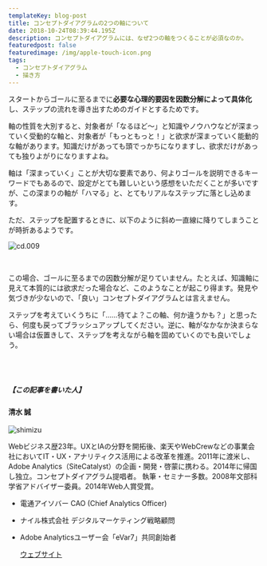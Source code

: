 ```yaml
---
templateKey: blog-post
title: コンセプトダイアグラムの2つの軸について
date: 2018-10-24T08:39:44.195Z
description: コンセプトダイアグラムには、なぜ2つの軸をつくることが必須なのか。
featuredpost: false
featuredimage: /img/apple-touch-icon.png
tags:
  - コンセプトダイアグラム
  - 描き方
---
```

スタートからゴールに至るまでに**必要な心理的要因を因数分解によって具体化**し、ステップの流れを導き出すためのガイドとするためです。

軸の性質を大別すると、対象者が「なるほど〜」と知識やノウハウなどが深まっていく受動的な軸と、対象者が「もっともっと！」と欲求が深まっていく能動的な軸があります。知識だけがあっても頭でっかちになりますし、欲求だけがあっても独りよがりになりますよね。

軸は「深まっていく」ことが大切な要素であり、何よりゴールを説明できるキーワードでもあるので、設定がとても難しいという感想をいただくことが多いですが、この深まりの軸が「ハマる」と、とてもリアルなステップに落とし込めます。

ただ、ステップを配置するときに、以下のように斜め一直線に降りてしまうことが時折あるようです。

![cd.009](/img/5d27a414d2450b62121bcec1369a3dc8-1024x576.png)

<br>

この場合、ゴールに至るまでの因数分解が足りていません。たとえば、知識軸に見えて本質的には欲求だった場合など、このようなことが起こり得ます。発見や気づきが少ないので、「良い」コンセプトダイアグラムとは言えません。

ステップを考えていくうちに「……待てよ？この軸、何か違うかも？」と思ったら、何度も戻ってブラッシュアップしてください。逆に、軸がなかなか決まらない場合は仮置きして、ステップを考えながら軸を固めていくのでも良いでしょう。

##### <br><br><br>【この記事を書いた人】

#### 清水 誠

![shimizu](/img/5738324495f437482a1b7a73b4a3fa02.png)

Webビジネス歴23年。UXとIAの分野を開拓後、楽天やWebCrewなどの事業会社においてIT・UX・アナリティクス活用による改革を推進。2011年に渡米し、Adobe Analytics（SiteCatalyst）の企画・開発・啓蒙に携わる。2014年に帰国し独立。コンセプトダイアグラム提唱者。
執筆・セミナー多数。2008年文部科学省アドバイザー委員。2014年Web人賞受賞。

* 電通アイソバー CAO (Chief Analytics Officer)
* ナイル株式会社 デジタルマーケティング戦略顧問
* Adobe Analyticsユーザー会「eVar7」共同創始者

  [ウェブサイト](https://makoto-shimizu.com/)